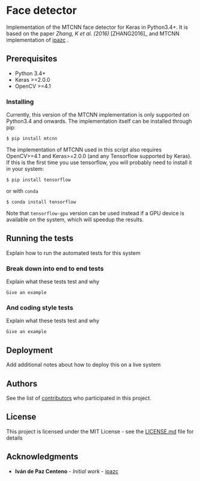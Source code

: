 # Face detector

Implementation of the MTCNN face detector for Keras in Python3.4+. It is based on the paper *Zhang, K et al. (2016)* [ZHANG2016]_ and MTCNN implementation of [ipazc](https://github.com/ipazc) .

## Prerequisites
* Python 3.4+
* Keras >=2.0.0
* OpenCV >=4.1

### Installing

Currently, this version of the MTCNN implementation is only supported on Python3.4 and onwards. The implementation itself can be installed through pip:

    $ pip install mtcnn

The implementation of MTCNN used in this script also requires OpenCV>=4.1 and Keras>=2.0.0 (and any Tensorflow supported by Keras).
If this is the first time you use tensorflow, you will probably need to install it in your system:



    $ pip install tensorflow

or with `conda`



    $ conda install tensorflow

Note that `tensorflow-gpu` version can be used instead if a GPU device is available on the system, which will speedup the results.

## Running the tests

Explain how to run the automated tests for this system

### Break down into end to end tests

Explain what these tests test and why

```
Give an example
```

### And coding style tests

Explain what these tests test and why

```
Give an example
```

## Deployment

Add additional notes about how to deploy this on a live system


## Authors

See the list of [contributors](https://github.com/your/project/contributors) who participated in this project.

## License

This project is licensed under the MIT License - see the [LICENSE.md](LICENSE.md) file for details

## Acknowledgments

* **Iván de Paz Centeno** - *Initial work* - [ipazc](https://github.com/ipazc)
